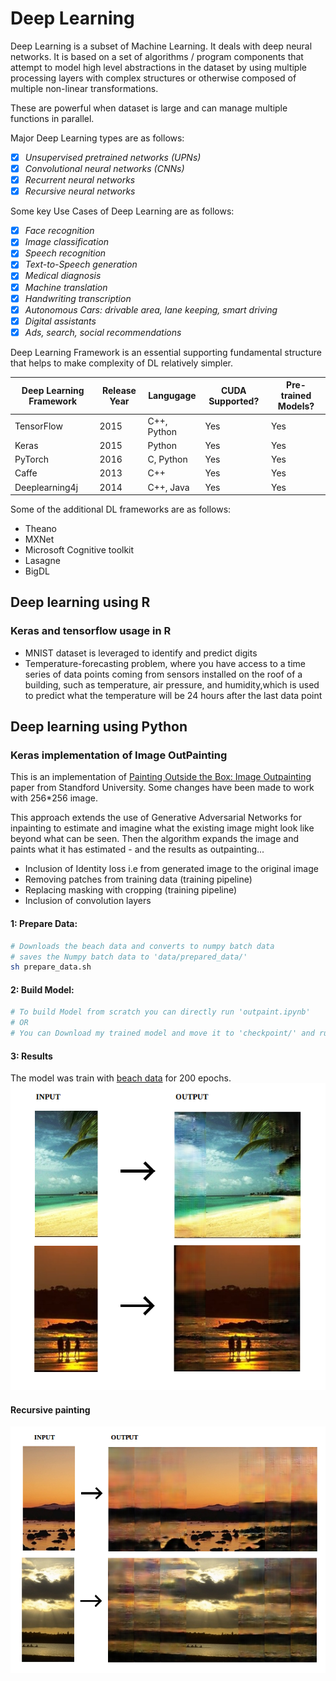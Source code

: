 
# Deep Learning

Deep Learning is a subset of Machine Learning. It deals with deep neural networks. It is based on a set of algorithms / program components that attempt to model high level abstractions in the dataset by using multiple processing layers with complex structures or otherwise composed of multiple non-linear transformations.

These are powerful when dataset is large and can manage multiple functions in parallel.

Major Deep Learning types are as follows:

- [X] _Unsupervised pretrained networks (UPNs)_
- [X] _Convolutional neural networks (CNNs)_
- [X] _Recurrent neural networks_
- [X] _Recursive neural networks_

Some key Use Cases of Deep Learning are as follows:

- [X] _Face recognition_
- [X] _Image classification_
- [X] _Speech recognition_
- [X] _Text-to-Speech generation_
- [X] _Medical diagnosis_
- [X] _Machine translation_
- [X] _Handwriting transcription_
- [X] _Autonomous Cars: drivable area, lane keeping, smart driving_
- [X] _Digital assistants_
- [X] _Ads, search, social recommendations_

Deep Learning Framework is an essential supporting fundamental structure that helps to make complexity of DL relatively simpler. 

Deep Learning Framework | Release Year|Langugage  |CUDA Supported?|Pre-trained Models?|
------------------------|-------------|-----------|---------------|-------------------|
TensorFlow              | 2015        |C++, Python| Yes           | Yes               |
Keras                   | 2015        |Python     | Yes           | Yes               |
PyTorch                 | 2016        |C, Python  | Yes           | Yes               |
Caffe                   | 2013        |C++        | Yes           | Yes               |
Deeplearning4j          | 2014        |C++, Java  | Yes           | Yes               |

Some of the additional DL frameworks are as follows:
* Theano
* MXNet
* Microsoft Cognitive toolkit
* Lasagne
* BigDL


## Deep learning using R

### Keras and tensorflow usage in R

* MNIST dataset is leveraged to identify and predict digits
* Temperature-forecasting problem, where you have access to a time series of data points coming from sensors installed on the roof of a building, such as temperature, air pressure, and humidity,which is used to predict what the temperature will be 24 hours after the last data point

## Deep learning using Python

### Keras implementation of Image OutPainting
This is an implementation of [Painting Outside the Box: Image Outpainting](https://cs230.stanford.edu/projects_spring_2018/posters/8265861.pdf) paper from Standford University. Some changes have been made to work with 256*256 image.

This approach extends the use of Generative Adversarial Networks for inpainting to estimate and imagine what the existing image might look like beyond what can be seen. Then the algorithm expands the image and paints what it has estimated - and the results as outpainting...

* Inclusion of Identity loss i.e from generated image to the original image
* Removing patches from training data (training pipeline)
* Replacing masking with cropping (training pipeline)
* Inclusion of convolution layers


#### 1: Prepare Data: 
```sh
# Downloads the beach data and converts to numpy batch data
# saves the Numpy batch data to 'data/prepared_data/'
sh prepare_data.sh
```

#### 2: Build Model: 
```sh
# To build Model from scratch you can directly run 'outpaint.ipynb' 
# OR
# You can Download my trained model and move it to 'checkpoint/' and run it.
```


#### 3: Results
The model was train with [beach data](http://cvcl.mit.edu/scenedatabase/coast.zip)  for 200 epochs.
![Demo](/Image_Outpainting/data/beachdata1.png)

#### Recursive painting
![Demo](/Image_Outpainting/data/beachdata2.png)


